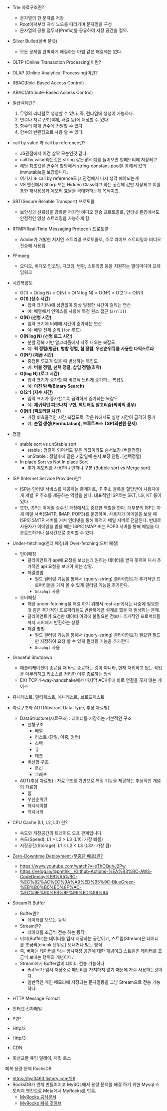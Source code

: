 
- Trie 자료구조란?
	- 문자열의 한 문자를 저장
	- Root에서부터 자식 노드를 따라가며 문자열을 구성
	- 문자열의 공통 접두사(Prefix)를 공유하여 저장 공간을 절약.
- Silver Bullet(실버 불렛)
	- 모든 문제를 완벽하게 해결하는 마법 같은 해결책은 없다.
- OLTP (Online Transaction Processing)이란?
- OLAP (Online Analytical Processing)이란?
- RBAC(Role-Based Access Control)
- ABAC(Attribute-Based Access Control)

- 일급객체란?
	1. 무명의 리터럴로 생성할 수 있다. 즉, 런타임에 생성이 가능하다.
	2. 변수나 자료구조(객체, 배열 등)에 저장할 수 있다.
	3. 함수의 매개 변수에 전달할 수 있다.
	4. 함수의 반환값으로 사용 할 수 있다.
- call by value 과 call by reference란?
	- JS관점에서 이건 살짝 모순인것 같다.
	- call by value라는것은 string 같은경우 예를 들어보면 힙메모리에 저장되고
	- 해당 참조값을 변수에 할당해서 string-constant-pool을 통해서 값의 immutable을 보장합니다.
	- 여기서 또 call by reference도 js 관점에서 다시 생각 해야되는게
	- V8 엔진에서 Sharp 또는 Hidden Class라고 하는 공간에 값만 저장되고 이를 통한 재사용성과 메모리 효율을 극대화하는게 목적이죠.

- SRT(Secure Reliable Transport) 프로토콜
	- 보안성과 신뢰성을 강화한 저지연 비디오 전송 프로토콜로, 인터넷 환경에서도 안정적인 영상 스트리밍을 가능하게 함.
- RTMP(Real-Time Messaging Protocol) 프로토콜
	- Adobe가 개발한 저지연 스트리밍 프로토콜로, 주로 라이브 스트리밍과 비디오 전송에 사용됨.
- FFmpeg
	- 오디오, 비디오 인코딩, 디코딩, 변환, 스트리밍 등을 지원하는 멀티미디어 프레임워크

- 시간복잡도
	- O(1) < O(log N) < O(N) < O(N log N) < O(N²) < O(2ⁿ) < O(N!)
	- **O(1) (상수 시간)**
	    - 입력 크기(N)에 상관없이 항상 일정한 시간이 걸리는 연산
	    - 예: 배열에서 인덱스를 사용해 특정 원소 접근 (`arr[i]`)
	- **O(N) (선형 시간)**
	    - 입력 크기에 비례해 시간이 증가하는 연산
	    - 예: 배열 전체 순회 (`for` 루프)
	- **O(N log N) (선형 로그 시간)**
	    - 분할 정복 기반 알고리즘에서 자주 나오는 복잡도
	    - 예: **퀵 정렬(평균), 병합 정렬, 힙 정렬, 우선순위큐를 사용한 다익스트라** 
	- **O(N²) (제곱 시간)**
	    - 중첩된 루프가 있을 때 발생하는 복잡도
	    - 예: **버블 정렬, 선택 정렬, 삽입 정렬(최악)**
	- **O(log N) (로그 시간)**
	    - 입력 크기가 증가할 때 비교적 느리게 증가하는 복잡도
	    - 예: **이진 탐색(Binary Search)**
	- **O(2ⁿ) (지수 시간)**
	    - 입력 크기가 증가할수록 급격하게 증가하는 복잡도
	    - 예: **재귀적인 피보나치 구현, 백트래킹 알고리즘(최악의 경우)**
	- **O(N!) (팩토리얼 시간)**
	    - 가장 비효율적인 시간 복잡도로, 작은 N에서도 실행 시간이 급격히 증가
	    - 예: **순열 생성(Permutation), 브루트포스 TSP(외판원 문제)**
- 정렬
	- stable sort vs unStable sort
		- stable : 정렬이 되어서도 같은 키값이라도 순서보장 (버블정렬)
		- unStable : 정렬후에 같은 키값일때 순서 보장 안됨. (선택정렬)
	- In place Sort vs Not In place Sort
		- 추가 메모리를 사용하냐 안하냐 구분 (Bubble sort vs Merge sort)

- ISP (Internet Service Provider)란?
	- ISP는 인터넷 서비스를 제공하는 중계자로, IP 주소 블록을 할당받아 사용자에게 개별 IP 주소를 제공하는 역할을 한다. 대표적인 ISP로는 SKT, LG, KT 등이 있다.
	- 또한, ISP는 이메일 송수신 과정에서도 중요한 역할을 한다. 대부분의 ISP는 자체 메일 서버(SMTP, IMAP, POP3)를 운영하며, 사용자가 이메일을 보낼 때 ISP의 SMTP 서버를 거쳐 인터넷을 통해 목적지 메일 서버로 전달된다. 반대로 사용자가 이메일을 받을 때는 ISP의 IMAP 또는 POP3 서버를 통해 메일을 다운로드하거나 실시간으로 조회할 수 있다.
- Under-fetching(언더 페칭)과 Over-fetching(오버 페칭)
	- 언더페칭
		- 클라이언트가 api에 요청을 보냈는데 원하는 데이터를 얻지 못하여 다시 추가적인 api 요청을 보내야 하는 상황.
		- 해결방법
			- 필드 필터링 기능을 통해서 (query-string) 클라이언트가 추가적인 프로퍼티들을 가져 올 수 있게 필터링 기능을 추가한다.
			- `Graphql` 사용
	- 오버페칭
		- 해당 under-fetching을 해결 하기 위해서 rest-api에서는 나중에 필요한것 같은 추가적인 프로퍼티들도 반환하게끔 설계를 했을 때 발생하는 문제.
		- 클라이언트가 요청한 데이터 이외에 불필요한 정보나 추가적인 프로퍼티들까지 서버에서 반환하는 상황.
		- 해결 방법
			- 필드 필터링 기능을 통해서 (query-string) 클라이언트가 필요한 필드만 지정하여 요청 할 수 있게 필터링 기능을 추가한다
			- `Graphql` 사용
- Graceful Shutdown
	- 애플리케이션이 종료될 때 바로 종료하는 것이 아니라, 현재 처리하고 있는 작업을 마무리하고 리소스를 정리한 이후 종료하는 방식
	- EX) TCP 4-way-handshake에서 마지막 ACK후에 바로 연결을 끊지 않는 케이스
- 유니캐스트, 멀티캐스트, 애니캐스트, 브로드캐스트
- 자료구조와 ADT(Abstract Data Type, 추상 자료형)
	- DataStructure(자료구조) : 데이터를 저장하는 기본적인 구조
		- 선형구조
			- 배열
			- 리스트 (단일, 이중, 원형)
			- 스택
			- 큐
			- 데크
		- 비선형 구조
			- 트리
			- 그래프
	- ADT(추상 자료형) : 자료구조를 기반으로 특정 기능을 제공하는 추상적인 개념의 자료형
		- 힙
		- 우선순위큐
		- 해시테이블
		- 딕셔너리
- CPU Cache (L1, L2, L3) 란?
	- 속도와 저장공간의 트레이드 오프 관계입니다.
	- 속도(Speed): L1 > L2 > L3 (L1이 가장 빠름)
	- 저장공간(Storage): L1 < L2 < L3 (L3가 가장 큼)
- [Zero-Downtime Deployment (무중단 배포)란?](https://www.maeil-mail.kr/question/195) 
	- https://www.youtube.com/watch?v=xThOQuhJ2Pw
	- https://velog.io/@pmthk__/Github-Actions-%EA%B3%BC-AWS-CodeDeploy%EB%A5%BC-%EC%82%AC%EC%9A%A9%ED%95%9C-BlueGreen-%EB%B0%B0%ED%8F%AC-%EC%9E%90%EB%8F%99%ED%99%94
- Stream과 Buffer
	- Buffer란?
		- 데이터를 모으는 동작
	- Stream란?
		- 데이터를 조금씩 전송 하는 동작
	- 버퍼(Buffer)는 데이터를 임시 저장하는 공간이고, 스트림(Stream)은 데이터를 조금씩(chunk 단위로) 보내거나 받는 방식
	- 즉, 버퍼는 데이터를 담는 임시저장 공간에 대한 개념이고 스트림은 데이터를 조금씩 보내는 행위의 개념이다.
	- Stream에서 Buffer없이 데이터 전송 가능하다
		- Buffer가 임시 저장소로 메모리를 차지하지 않기 때문에 자주 사용하는것이다.
		- 일반적인 메인 메모리에 저장되는 문자열등을 그냥 Stream으로 전송 가능하다.




- HTTP Message Format
- 인터넷 전자메일
- P2P
- Http/2
- Http/3
- CDN
- 회선교환 큐잉 딜레이, 패킷 로스


페북 용량 문제 RocksDB
- https://hyj3463.tistory.com/26
- RocksDB가 먼저 만들어지고 MySQL에서 용량 문제를 해결 하기 위한 Mysql 스토리지 엔진으로 Meta에서 MyRocks를 만듬.
	- [MyRocks 공식문서](https://myrocks.io/) 
	- [MyRocks 페북 깃허브](https://github.com/facebook/mysql-5.6) 
